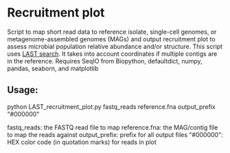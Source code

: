 # Recruitment plot
Script to map short read data to reference isolate, single-cell genomes, or metagenome-assembled genomes (MAGs) and output recruitment plot to assess microbial population relative abundance and/or structure.
This script uses [LAST search](https://genome.cshlp.org/content/21/3/487.long). It takes into account coordinates if multiple contigs are in the reference. 
Requires SeqIO from Biopython, defaultdict, numpy, pandas, seaborn, and matplotlib

## Usage: 
python LAST_recruitment_plot.py fastq_reads reference.fna output_prefix "#000000"

fastq_reads: the FASTQ read file to map
reference.fna: the MAG/contig file to map the reads against
output_prefix: prefix for all output files
"#000000": HEX color code (in quotation marks) for reads in plot 
